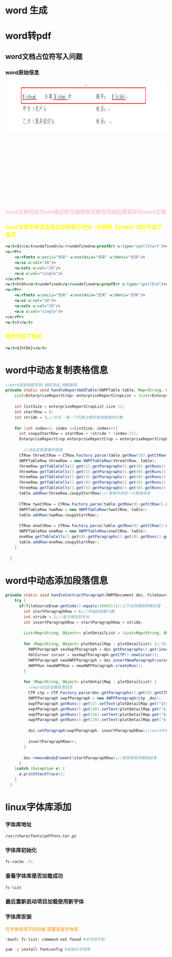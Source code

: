 

# word 生成

[参考资料]:https://www.cnblogs.com/fqfanqi/p/6172223.html



#  word转pdf

## word文档占位符写入问题

[参考资料]:https://blog.csdn.net/hmily_hui/article/details/78800961

### word原始信息

<img src="https://raw.githubusercontent.com/lilight49/markdown_photo/master/18C74C08-EC13-4646-BA7D-A7F9012A2317.png" width=800 height=150 align="left">

```docx
${nhxm}    乡镇 ${nhm} 村            编号：  ${htbh}
甲方（农户）：                        电话：
乙方（服务组织）：                    电话： 
```

### <font color=pink>word文档另存为xml格式的文档将样式修改完成后再保存为word文档</font>

### <font color=yellow>word文档中样式会将占位符进行切分--示例将  ${htbh} 切分为如下格式</font>

```xml
<w:t>${</w:t>undefined</w:r>undefined<w:proofErr w:type="spellStart"/>undefined<w:r w:rsidR="00A602AC" w:rsidRPr="00A476C1">
<w:rPr>
    <w:rFonts w:ascii="仿宋" w:eastAsia="仿宋" w:hAnsi="仿宋"/>
    <w:sz w:val="28"/>
    <w:szCs w:val="28"/>
    <w:u w:val="single"/>
</w:rPr>
<w:t>htbh</w:t>undefined</w:r>undefined<w:proofErr w:type="spellEnd"/>undefined<w:r w:rsidR="00A602AC" w:rsidRPr="00A476C1">
<w:rPr>
    <w:rFonts w:ascii="仿宋" w:eastAsia="仿宋" w:hAnsi="仿宋"/>
    <w:sz w:val="28"/>
    <w:szCs w:val="28"/>
    <w:u w:val="single"/>
</w:rPr>
<w:t>}</w:t>
```

### <font color=yellow>修改为如下格式</font>

```xml
<w:t>${htbh}</w:t>
```

# word中动态复制表格信息

[参考资料]:https://blog.csdn.net/chen417980762/article/details/106653708/

```java
//word信息倒叙复制,倒叙添加,倒叙删除
private static void handleReportAddTable(XWPFTable table, Map<String, Object> param) throws IOException, XmlException {
    List<EnterpriseReportCrop> enterpriseReportCropList = (List<EnterpriseReportCrop>) param.get("enterpriseReportCropList");

    int listSize = enterpriseReportCropList.size ();
    int startRow = 8;
    int stride = 3;//步长--每一个列表占用的有效表格的行数

    for (int index=2; index <=listSize; index++){
      int coupyStartRow = startRow + (stride * (index-1));
      EnterpriseReportCrop enterpriseReportCrop = enterpriseReportCropList.get(index-1);

        //动态复制表格的信息
      CTRow threeCtRow = CTRow.Factory.parse(table.getRow(10).getCtRow().newInputStream());
      XWPFTableRow threeRow = new XWPFTableRow(threeCtRow, table);
      threeRow.getTableCells().get(1).getParagraphs().get(0).getRuns().get(0).setText(PriceChangeUtil.cancelEndZero(enterpriseReportCrop.getPlowWorkArea()), 0);
      threeRow.getTableCells().get(2).getParagraphs().get(0).getRuns().get(0).setText(PriceChangeUtil.cancelEndZero(enterpriseReportCrop.getGrowWorkArea()), 0);
      threeRow.getTableCells().get(3).getParagraphs().get(0).getRuns().get(0).setText(PriceChangeUtil.cancelEndZero(enterpriseReportCrop.getPreventWorkArea()), 0);
      threeRow.getTableCells().get(4).getParagraphs().get(0).getRuns().get(0).setText(PriceChangeUtil.cancelEndZero(enterpriseReportCrop.getReapWorkArea()), 0);
      threeRow.getTableCells().get(5).getParagraphs().get(0).getRuns().get(0).setText(PriceChangeUtil.cancelEndZero(enterpriseReportCrop.getOtherWorkArea()), 0);
      table.addRow(threeRow,coupyStartRow);//表格中添加一行表格信息

      CTRow twoCtRow = CTRow.Factory.parse(table.getRow(9).getCtRow().newInputStream());
      XWPFTableRow twoRow = new XWPFTableRow(twoCtRow, table);
      table.addRow(twoRow,coupyStartRow);

      CTRow onwCtRow = CTRow.Factory.parse(table.getRow(8).getCtRow().newInputStream());
      XWPFTableRow oneRow = new XWPFTableRow(onwCtRow, table);
      oneRow.getTableCells().get(0).getParagraphs().get(0).getRuns().get(0).setText(enterpriseReportCrop.getCropDicName(), 0);
      table.addRow(oneRow,coupyStartRow);
    }

  }
```



# word中动态添加段落信息

[参考资料]:https://blog.csdn.net/weixin_41565034/article/details/86300954

```java
private static void handleContractParagraph(XWPFDocument doc, FileSourceEnum fileSourceEnum, Map<String, Object> param) {
    try {
      if(fileSourceEnum.getCode().equals(10003)){//辽宁合同模板特殊处理
        int startParagraphRow = 6;//开始的段数行数
        int stride = 1;//每次增加的步长
        int insertParagraphRow = startParagraphRow + stride;

        List<Map<String, Object>> plotDetailList = (List<Map<String, Object>>) param.get("plotDetailList");

        for (Map<String, Object> plotDetailMap : plotDetailList) {//动态插入段落
          XWPFParagraph sexXwpfParagraph = doc.getParagraphs().get(insertParagraphRow);// insertParagraphRow 为光标停留的行,插入方法向光标的上一行插入段落
          XmlCursor cursor = sexXwpfParagraph.getCTP().newCursor();
          XWPFParagraph newXWPFParagraph = doc.insertNewParagraph(cursor);
          XWPFRun newXWPFRun = newXWPFParagraph.createRun();
        }

        for (Map<String, Object> plotDetailMap : plotDetailList) {
          //word动态设置段落信息
          CTP ctp = CTP.Factory.parse(doc.getParagraphs().get(6).getCTP().newInputStream());
          XWPFParagraph xwpfParagraph = new XWPFParagraph(ctp ,doc);
          xwpfParagraph.getRuns().get(2).setText(plotDetailMap.get("${contractArea}").toString(),0);
          xwpfParagraph.getRuns().get(10).setText(plotDetailMap.get("${cropDicName}").toString(),0);
          xwpfParagraph.getRuns().get(16).setText(plotDetailMap.get("${workDicName}").toString(),0);
          xwpfParagraph.getRuns().get(29).setText(plotDetailMap.get("${areaDicName}").toString(),0);

          doc.setParagraph(xwpfParagraph, insertParagraphRow);//word中替换段落信息

          insertParagraphRow++;
        }

        doc.removeBodyElement(startParagraphRow);//移除原有的模板段落
      }
    }catch (Exception e) {
      e.printStackTrace();
    }
  }
```





# linux字体库添加

[参考资料]:https://blog.csdn.net/azhegps/article/details/79385809?utm_medium=distribute.pc_aggpage_search_result.none-task-blog-2~all~first_rank_v2~rank_v25-1-79385809.nonecase&utm_term=linux%E6%9F%A5%E7%9C%8B%E5%AD%97%E4%BD%93%E5%AE%89%E8%A3%85%E5%9C%A8%E5%93%AA%E9%87%8C&spm=1000.2123.3001.4430

### 字体库地址

```sh
/usr/share/fonts/pdfFons.tar.gz
```

### 字体库初始化

```sh
fc-cache -fv
```

### 查看字体库是否加载成功

```sh
fc-list
```

### 最后重新启动项目加载使用新字体



### 字体库安装

[参考资料]:https://blog.csdn.net/wlwlwlwl015/article/details/51482065

<font color=DarkOrange>在字体库找不的时候,需要安装字体库</font>

```sh
-bash: fc-list: command not found #命令找不到
```

```sh
yum -y install fontconfig #初始化字体库
```

